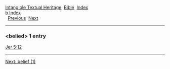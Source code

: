 [Intangible Textual Heritage](../../index)  [Bible](../index) 
[Index](index)   
[b Index](_b_)  
  [Previous](c01243)  [Next](c01245) 

------------------------------------------------------------------------

### &lt;belied&gt; 1 entry

[Jer 5:12](../kjv/jer005.htm#012)  

------------------------------------------------------------------------

[Next: belief (1)](c01245)
